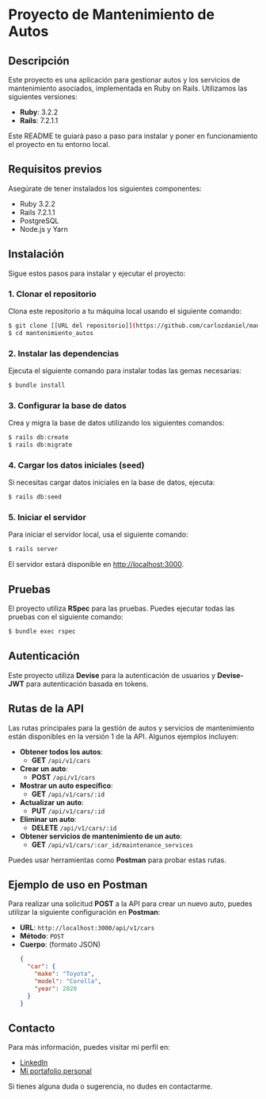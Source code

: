# Proyecto de Mantenimiento de Autos

## Descripción
Este proyecto es una aplicación para gestionar autos y los servicios de mantenimiento asociados, implementada en Ruby on Rails. Utilizamos las siguientes versiones:

- **Ruby**: 3.2.2
- **Rails**: 7.2.1.1

Este README te guiará paso a paso para instalar y poner en funcionamiento el proyecto en tu entorno local.

## Requisitos previos
Asegúrate de tener instalados los siguientes componentes:

- Ruby 3.2.2
- Rails 7.2.1.1
- PostgreSQL
- Node.js y Yarn

## Instalación

Sigue estos pasos para instalar y ejecutar el proyecto:

### 1. Clonar el repositorio
Clona este repositorio a tu máquina local usando el siguiente comando:

```sh
$ git clone [[URL del repositorio]](https://github.com/carlozdaniel/mantenimiento_autos.git)
$ cd mantenimiento_autos
```

### 2. Instalar las dependencias
Ejecuta el siguiente comando para instalar todas las gemas necesarias:

```sh
$ bundle install
```

### 3. Configurar la base de datos
Crea y migra la base de datos utilizando los siguientes comandos:

```sh
$ rails db:create
$ rails db:migrate
```

### 4. Cargar los datos iniciales (seed)
Si necesitas cargar datos iniciales en la base de datos, ejecuta:

```sh
$ rails db:seed
```

### 5. Iniciar el servidor
Para iniciar el servidor local, usa el siguiente comando:

```sh
$ rails server
```
El servidor estará disponible en [http://localhost:3000](http://localhost:3000).

## Pruebas
El proyecto utiliza **RSpec** para las pruebas. Puedes ejecutar todas las pruebas con el siguiente comando:

```sh
$ bundle exec rspec
```

## Autenticación
Este proyecto utiliza **Devise** para la autenticación de usuarios y **Devise-JWT** para autenticación basada en tokens.

## Rutas de la API
Las rutas principales para la gestión de autos y servicios de mantenimiento están disponibles en la versión 1 de la API. Algunos ejemplos incluyen:

- **Obtener todos los autos**:
  - **GET** `/api/v1/cars`
- **Crear un auto**:
  - **POST** `/api/v1/cars`
- **Mostrar un auto específico**:
  - **GET** `/api/v1/cars/:id`
- **Actualizar un auto**:
  - **PUT** `/api/v1/cars/:id`
- **Eliminar un auto**:
  - **DELETE** `/api/v1/cars/:id`
- **Obtener servicios de mantenimiento de un auto**:
  - **GET** `/api/v1/cars/:car_id/maintenance_services`

Puedes usar herramientas como **Postman** para probar estas rutas.

## Ejemplo de uso en Postman
Para realizar una solicitud **POST** a la API para crear un nuevo auto, puedes utilizar la siguiente configuración en **Postman**:

- **URL**: `http://localhost:3000/api/v1/cars`
- **Método**: `POST`
- **Cuerpo**: (formato JSON)
  ```json
  {
    "car": {
      "make": "Toyota",
      "model": "Corolla",
      "year": 2020
    }
  }
  ```

## Contacto
Para más información, puedes visitar mi perfil en:
- [LinkedIn](https://www.linkedin.com/in/cadahr/)
- [Mi portafolio personal](https://carlozdaniel.github.io/carlos-cv/)

 Si tienes alguna duda o sugerencia, no dudes en contactarme.

